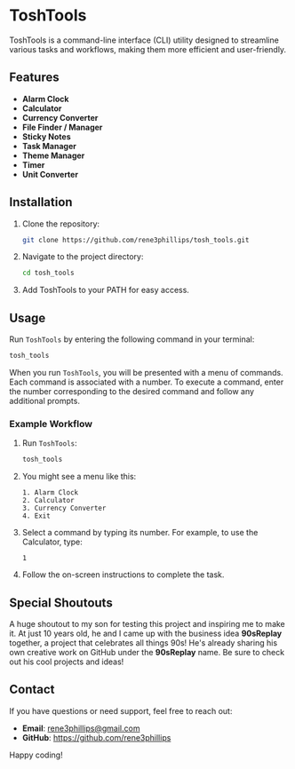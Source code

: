 # ToshTools

ToshTools is a command-line interface (CLI) utility designed to streamline various tasks and workflows, making them more efficient and user-friendly. 

## Features

- **Alarm Clock**  
- **Calculator**  
- **Currency Converter**  
- **File Finder / Manager**  
- **Sticky Notes**  
- **Task Manager**  
- **Theme Manager**  
- **Timer**  
- **Unit Converter**  

## Installation

1. Clone the repository:
   ```bash
   git clone https://github.com/rene3phillips/tosh_tools.git
   ```
2. Navigate to the project directory:
   ```bash
   cd tosh_tools
   ```
3. Add ToshTools to your PATH for easy access.


## Usage

Run `ToshTools` by entering the following command in your terminal:

```bash
tosh_tools
```

When you run `ToshTools`, you will be presented with a menu of commands. Each command is associated with a number. To execute a command, enter the number corresponding to the desired command and follow any additional prompts.

### Example Workflow

1. Run `ToshTools`:
   ```bash
   tosh_tools
   ```
2. You might see a menu like this:
   ```
   1. Alarm Clock
   2. Calculator
   3. Currency Converter
   4. Exit
   ```
3. Select a command by typing its number. For example, to use the Calculator, type:
   ```
   1
   ```
4. Follow the on-screen instructions to complete the task.

## Special Shoutouts

A huge shoutout to my son for testing this project and inspiring me to make it. At just 10 years old, he and I came up with the business idea **90sReplay** together, a project that celebrates all things 90s! He's already sharing his own creative work on GitHub under the **90sReplay** name. Be sure to check out his cool projects and ideas!

## Contact

If you have questions or need support, feel free to reach out:

- **Email**: rene3phillips@gmail.com
- **GitHub**: https://github.com/rene3phillips

Happy coding!